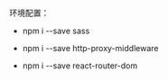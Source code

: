 #

环境配置：

- npm i --save sass

- npm i --save http-proxy-middleware

- npm i --save react-router-dom

